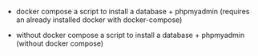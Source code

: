 - docker compose
a script to install a database + phpmyadmin (requires an already installed docker with docker-compose)

- without docker compose
a script to install a database + phpmyadmin (without docker compose)
